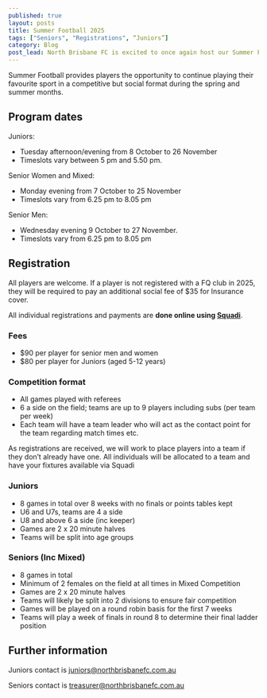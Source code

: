 ```yaml
---
published: true
layout: posts
title: Summer Football 2025
tags: ["Seniors", "Registrations", “Juniors”]
category: Blog
post_lead: North Brisbane FC is excited to once again host our Summer Football program in 2025 for juniors and senior male, female and Mixed competitions. Location is Prentice Park Thistle St Lutwyche.
---
```



Summer Football provides players the opportunity to continue playing their favourite sport in a competitive but social format during the spring and summer months.

## Program dates

Juniors:
- Tuesday afternoon/evening from 8 October to 26 November
- Timeslots vary between 5 pm and 5.50 pm.

Senior Women and Mixed:
- Monday evening from 7 October to 25 November
- Timeslots vary from 6.25 pm to 8.05 pm

Senior Men:
- Wednesday evening 9 October to 27 November.
- Timeslots vary from 6.25 pm to 8.05 pm


## Registration

All players are welcome. If a player is not registered with a FQ club in 2025, they will be required to pay an additional social fee of $35 for Insurance cover.

All individual registrations and payments are **done online using [Squadi](https://registration.squadi.com/userRegistration?organisationId=358efd06-2dcb-4ae4-81a6-2c1d791dd875)**.

### Fees
- $90 per player for senior men and women
- $80 per player for Juniors (aged 5-12 years)

### Competition format

- All games played with referees
- 6 a side on the field; teams are up to 9 players including subs (per team per week)
- Each team will have a team leader who will act as the contact point for the team regarding match times etc.

As registrations are received, we will work to place players into a team if they don’t already have one.
All individuals will be allocated to a team and have your fixtures available via Squadi

### Juniors

- 8 games in total over 8 weeks with no finals or points tables kept
- U6 and U7s, teams are 4 a side
- U8 and above 6 a side (inc keeper)
- Games are 2 x 20 minute halves
- Teams will be split into age groups

### Seniors (Inc Mixed)

- 8 games in total
- Minimum of 2 females on the field at all times in Mixed Competition
- Games are 2 x 20 minute halves
- Teams will likely be split into 2 divisions to ensure fair competition
- Games will be played on a round robin basis for the first 7 weeks
- Teams will play a week of finals in round 8 to determine their final ladder position

## Further information

Juniors contact is [juniors@northbrisbanefc.com.au](mailto:juniors@northbrisbanefc.com.au?subject=Summer%20football)

Seniors contact is [treasurer@northbrisbanefc.com.au](mailto:treasurer@northbrisbanefc.com.au?subject=Summer%20football)

